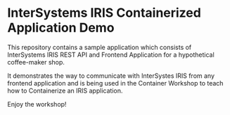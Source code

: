 # InterSystems IRIS Containerized Application Demo

This repository contains a sample application which consists of InterSystems IRIS REST API and Frontend Application for a hypothetical coffee-maker shop. 

It demonstrates the way to communicate with InterSystes IRIS from any frontend application and is being used in the Container Workshop to teach how to Containerize an IRIS application.

Enjoy the workshop!
